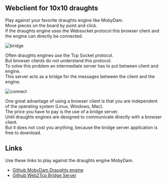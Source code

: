 Webclient for 10x10 draughts
----------------------------
Play against your favorite draughts engine like MobyDam. <br/>
Move pieces on the board by point and click. <br/>
If the draughts engine uses the Websocket protocol this browser client and the engine can directly be connected. <br/>

![bridge](bridge.png)

Often draughts engines use the Tcp Socket protocol. <br/>
But browser clients do not understand this protocol. <br/>
To solve this problem an intermediate server has to put between client and engine.  <br/>
This server acts as a bridge for the messages between the client and the engine. <br/>

![connect](connect.png)

One great advantage of using a browser client is that you are independent of the operating system (Linux, Windows, Mac). <br/>
The price you have to pay is the use of a bridge server. <br/>
Until draughts engines are designed to communicate directly with a browser client. <br/>
But it does not cost you anything, because the bridge server application is free to download. <br/>

Links
-----
Use these links to play against the draughts engine MobyDam.
- [Github MobyDam Draughts engine](https://github.com/rhalbersma/mobydam)
- [Github Web2Tcp Bridge Server](https://github.com/akalverboer/web2tcp_bridge)
